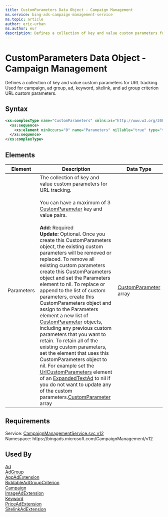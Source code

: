 ```yaml
---
title: CustomParameters Data Object - Campaign Management
ms.service: bing-ads-campaign-management-service
ms.topic: article
author: eric-urban
ms.author: eur
description: Defines a collection of key and value custom parameters for URL tracking.
---
```

# CustomParameters Data Object - Campaign Management
Defines a collection of key and value custom parameters for URL tracking. Used for campaign, ad group, ad, keyword, sitelink, and ad group criterion URL custom parameters.

## Syntax
```xml
<xs:complexType name="CustomParameters" xmlns:xs="http://www.w3.org/2001/XMLSchema">
  <xs:sequence>
    <xs:element minOccurs="0" name="Parameters" nillable="true" type="tns:ArrayOfCustomParameter" />
  </xs:sequence>
</xs:complexType>
```

## <a name="elements"></a>Elements


|Element|Description|Data Type|
|-----------|---------------|-------------|
|<a name="parameters"></a>Parameters|The collection of key and value custom parameters for URL tracking.<br /><br />You can have a maximum of 3 [CustomParameter](customparameter.md) key and value pairs.<br/><br/>**Add:** Required<br/>**Update:** Optional. Once you create this CustomParameters object, the existing custom parameters will be removed or replaced. To remove all existing custom parameters create this CustomParameters object and set the Parameters element to nil. To replace or append to the list of custom parameters, create this CustomParameters object and assign to the Parameters element a new list of [CustomParameter](customparameter.md) objects, including any previous custom parameters that you want to retain. To retain all of the existing custom parameters, set the element that uses this CustomParameters object to nil. For example set the [UrlCustomParameters](expandedtextad.md#urlcustomparameters) element of an [ExpandedTextAd](expandedtextad.md) to nil if you do not want to update any of the custom parameters.[CustomParameter](customparameter.md) array|[CustomParameter](customparameter.md) array|

## Requirements
Service: [CampaignManagementService.svc v12](https://campaign.api.bingads.microsoft.com/Api/Advertiser/CampaignManagement/v12/CampaignManagementService.svc)  
Namespace: https\://bingads.microsoft.com/CampaignManagement/v12  

## Used By
[Ad](ad.md)  
[AdGroup](adgroup.md)  
[AppAdExtension](appadextension.md)  
[BiddableAdGroupCriterion](biddableadgroupcriterion.md)  
[Campaign](campaign.md)  
[ImageAdExtension](imageadextension.md)  
[Keyword](keyword.md)  
[PriceAdExtension](priceadextension.md)  
[SitelinkAdExtension](sitelinkadextension.md)  
